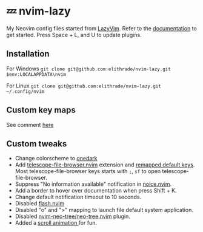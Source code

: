 # 💤 nvim-lazy

My Neovim config files started from [LazyVim](https://github.com/LazyVim/LazyVim).
Refer to the [documentation](https://lazyvim.github.io/installation) to get started.
Press Space + L, and U to update plugins.

## Installation

For Windows
`git clone git@github.com:elithrade/nvim-lazy.git $env:LOCALAPPDATA\nvim`

For Linux
`git clone git@github.com:elithrade/nvim-lazy.git ~/.config/nvim`

## Custom key maps

See comment [here](./lua/config/keymaps.lua)

## Custom tweaks

- Change colorscheme to [onedark](https://github.com/navarasu/onedark.nvim)
- Add [telescope-file-browser.nvim](https://github.com/nvim-telescope/telescope-file-browser.nvim) extension and [remapped default keys](./lua/plugins/editor.lua). Most telescope-file-browser keys starts with `;`, `sf` to open telescope-file-browser.
- Suppress "No information available" notification in [noice.nvim](https://www.google.com/url?sa=t&source=web&rct=j&opi=89978449&url=https://github.com/folke/noice.nvim&ved=2ahUKEwiYmd_s3I6FAxX_s1YBHTSyDqAQFnoECAYQAQ&usg=AOvVaw1sogSR1BTc2Hp5hZ7TNBpv).
- Add a border to hover over documentation when press Shift + K.
- Change default notification timeout to 10 seconds.
- Disabled [flash.nvim](https://github.com/folke/flash.nvim)
- Disabled "o" and "<C-o>>" mapping to launch file default system application.
- Disabled [nvim-neo-tree/neo-tree.nvim](https://github.com/nvim-neo-tree/neo-tree.nvim) plugin.
- Added a [scroll animation ](https://github.com/echasnovski/mini.animate) for fun.
